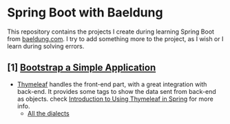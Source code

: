 # Spring Boot with Baeldung
This repository contains the projects I create during learning Spring Boot from [baeldung.com](https://www.baeldung.com/spring-boot). I try to add something more to the project, as I wish or I learn during solving errors.


## [1] [Bootstrap a Simple Application](https://www.baeldung.com/spring-boot-start)
- [Thymeleaf](https://www.thymeleaf.org/) handles the front-end part, with a great integration with back-end. It provides some tags to show the data sent from back-end as objects. check [Introduction to Using Thymeleaf in Spring](https://www.baeldung.com/thymeleaf-in-spring-mvc) for more info.
	- [All the dialects](https://www.thymeleaf.org/doc/articles/standarddialect5minutes.html)